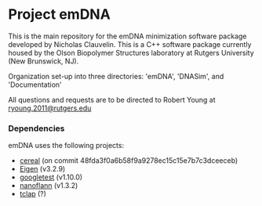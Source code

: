 # Project emDNA

This is the main repository for the emDNA minimization software package developed by Nicholas Clauvelin.
This is a C++ software package currently housed by the Olson Biopolymer Structures laboratory at Rutgers University (New Brunswick, NJ).

Organization set-up into three directories: 'emDNA', 'DNASim', and 'Documentation'

All questions and requests are to be directed to Robert Young at ryoung.2011@rutgers.edu


### Dependencies ###
emDNA uses the following projects:

- [cereal](https://uscilab.github.io/cereal/) (on commit 48fda3f0a6b58f9a9278ec15c15e7b7c3dceeceb)
- [Eigen](https://github.com/eigenteam/eigen-git-mirror) (v3.2.9)
- [googletest](https://github.com/google/googletest) (v1.10.0)
- [nanoflann](https://github.com/jlblancoc/nanoflann) (v1.3.2)
- [tclap](http://tclap.sourceforge.net/) (?)

